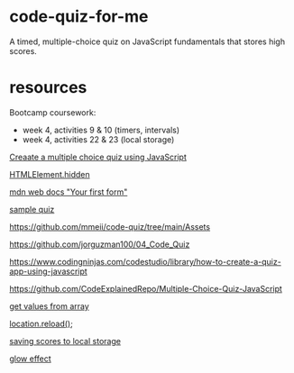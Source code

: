 # code-quiz-for-me
A timed, multiple-choice quiz on JavaScript fundamentals that stores high scores.

# resources
Bootcamp coursework:
- week 4, activities 9 & 10 (timers, intervals)
- week 4, activities 22 & 23 (local storage)

[Creaate a multiple choice quiz using JavaScript](https://www.codeexplained.dev/2018/10/create-multiple-choice-quiz-using-javascript.html)

[HTMLElement.hidden](https://developer.mozilla.org/en-US/docs/Web/API/HTMLElement/hidden)

[mdn web docs "Your first form"](https://developer.mozilla.org/en-US/docs/Learn/Forms/Your_first_form)


[sample quiz](https://codepen.io/boopalan002/pen/yKZVGa)

https://github.com/mmeii/code-quiz/tree/main/Assets

https://github.com/jorguzman100/04_Code_Quiz

https://www.codingninjas.com/codestudio/library/how-to-create-a-quiz-app-using-javascript

https://github.com/CodeExplainedRepo/Multiple-Choice-Quiz-JavaScript



[get values from array](https://www.geeksforgeeks.org/javascript-array-values/)

[location.reload()](https://developer.mozilla.org/en-US/docs/Web/API/Location/reload);

[saving scores to local storage](https://michael-karen.medium.com/how-to-save-high-scores-in-local-storage-7860baca9d68)

[glow effect](https://codersblock.com/blog/creating-glow-effects-with-css/)


